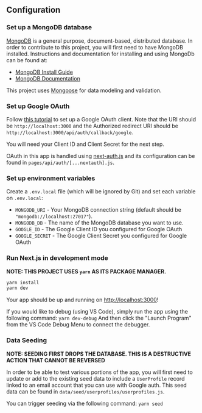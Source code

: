 ## Configuration

### Set up a MongoDB database

[MongoDB](https://www.mongodb.com/) is a general purpose, document-based, distributed database. In order to contribute to this project, you will first need to have MongoDB installed.
Instructions and documentation for installing and using MongoDb can be found at:

- [MongoDB Install Guide](https://docs.mongodb.com/guides/server/install/)
- [MongoDB Documentation](https://docs.mongodb.com/manual/)

This project uses [Mongoose](https://mongoosejs.com) for data modeling and validation.

### Set up Google OAuth

Follow [this tutorial](https://developers.google.com/identity/sign-in/web/sign-in) to set up a Google OAuth client. Note that the URI should be `http://localhost:3000` and the Authorized redirect URI should be `http://localhost:3000/api/auth/callback/google`.

You will need your Client ID and Client Secret for the next step.

OAuth in this app is handled using [next-auth.js](https://next-auth.js.org) and its configuration can be found in `pages/api/auth/[...nextauth].js`.

### Set up environment variables

Create a `.env.local` file (which will be ignored by Git) and set each variable on `.env.local`:

- `MONGODB_URI` - Your MongoDB connection string (default should be `"mongodb://localhost:27017"`).
- `MONGODB_DB` - The name of the MongoDB database you want to use.
- `GOOGLE_ID` - The Google Client ID you configured for Google OAuth
- `GOOGLE_SECRET` - The Google Client Secret you configured for Google OAuth

### Run Next.js in development mode

**NOTE: THIS PROJECT USES `yarn` AS ITS PACKAGE MANAGER.**

```bash
yarn install
yarn dev
```

Your app should be up and running on [http://localhost:3000](http://localhost:3000)!

If you would like to debug (using VS Code), simply run the app using the following command:
`yarn dev-debug`
And then click the "Launch Program" from the VS Code Debug Menu to connect the debugger.

### Data Seeding

**NOTE: SEEDING FIRST DROPS THE DATABASE. THIS IS A DESTRUCTIVE ACTION THAT CANNOT BE REVERSED**

In order to be able to test various portions of the app, you will first need to update or add to the existing seed data to include a `UserProfile` record linked to an email account that you can use with Google auth. This seed data can be found in `data/seed/userprofiles/userprofiles.js`.

You can trigger seeding via the following command:
`yarn seed`

